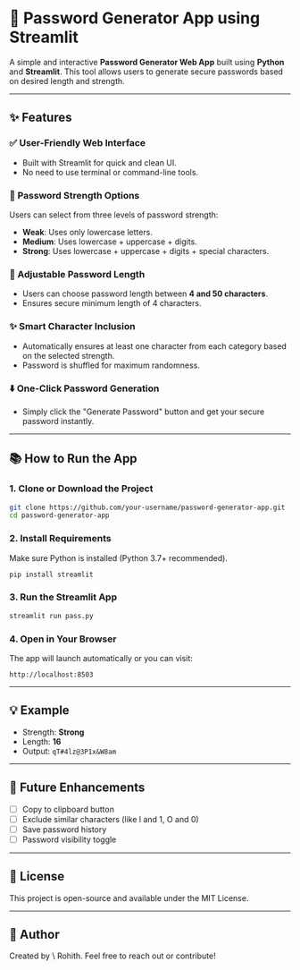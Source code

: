 # 🔐 Password Generator App using Streamlit

A simple and interactive **Password Generator Web App** built using **Python** and **Streamlit**. This tool allows users to generate secure passwords based on desired length and strength.

---

## ✨ Features

### ✅ User-Friendly Web Interface

* Built with Streamlit for quick and clean UI.
* No need to use terminal or command-line tools.

### 🔑 Password Strength Options

Users can select from three levels of password strength:

* **Weak**: Uses only lowercase letters.
* **Medium**: Uses lowercase + uppercase + digits.
* **Strong**: Uses lowercase + uppercase + digits + special characters.

### 🔢 Adjustable Password Length

* Users can choose password length between **4 and 50 characters**.
* Ensures secure minimum length of 4 characters.

### ✨ Smart Character Inclusion

* Automatically ensures at least one character from each category based on the selected strength.
* Password is shuffled for maximum randomness.

### ⬇️ One-Click Password Generation

* Simply click the "Generate Password" button and get your secure password instantly.

---

## 📚 How to Run the App

### 1. Clone or Download the Project

```bash
git clone https://github.com/your-username/password-generator-app.git
cd password-generator-app
```

### 2. Install Requirements

Make sure Python is installed (Python 3.7+ recommended).

```bash
pip install streamlit
```

### 3. Run the Streamlit App

```bash
streamlit run pass.py
```

### 4. Open in Your Browser

The app will launch automatically or you can visit:

```
http://localhost:8503
```

---

## 💡 Example

* Strength: **Strong**
* Length: **16**
* Output: `qT#4lz@3P1x&W8am`

---

## 🚀 Future Enhancements

* [ ] Copy to clipboard button
* [ ] Exclude similar characters (like l and 1, O and 0)
* [ ] Save password history
* [ ] Password visibility toggle

---

## 💼 License

This project is open-source and available under the MIT License.

---

## 👥 Author

Created by \ Rohith. Feel free to reach out or contribute!
